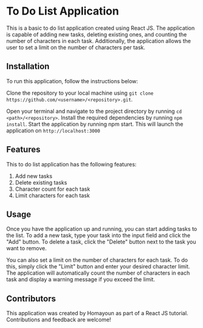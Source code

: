 # To Do List Application
This is a basic to do list application created using React JS. The application is capable of adding new tasks, deleting existing ones, and counting the number of characters in each task. Additionally, the application allows the user to set a limit on the number of characters per task.

## Installation
To run this application, follow the instructions below:

Clone the repository to your local machine using `git clone https://github.com/<username>/<repository>.git`.


Open your terminal and navigate to the project directory by running `cd <path>/<repository>`.
Install the required dependencies by running `npm install`.
Start the application by running npm start. This will launch the application on `http://localhost:3000`
## Features
This to do list application has the following features:

1. Add new tasks
2. Delete existing tasks
3. Character count for each task
4. Limit characters for each task
## Usage
Once you have the application up and running, you can start adding tasks to the list. To add a new task, type your task into the input field and click the "Add" button. To delete a task, click the "Delete" button next to the task you want to remove.

You can also set a limit on the number of characters for each task. To do this, simply click the "Limit" button and enter your desired character limit. The application will automatically count the number of characters in each task and display a warning message if you exceed the limit.

## Contributors
This application was created by Homayoun as part of a React JS tutorial. Contributions and feedback are welcome!
